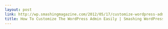 ```yaml
---
layout: post
link: http://wp.smashingmagazine.com/2012/05/17/customize-wordpress-admin-easily/
title: How To Customize The WordPress Admin Easily | Smashing WordPress
---
```

